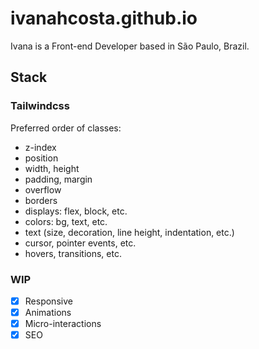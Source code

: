 # ivanahcosta.github.io

Ivana is a Front-end Developer based in São Paulo, Brazil.

## Stack

### Tailwindcss

Preferred order of classes:

- z-index
- position
- width, height
- padding, margin
- overflow
- borders
- displays: flex, block, etc.
- colors: bg, text, etc.
- text (size, decoration, line height, indentation, etc.)
- cursor, pointer events, etc.
- hovers, transitions, etc.

### WIP

- [x] Responsive
- [x] Animations
- [x] Micro-interactions
- [x] SEO
